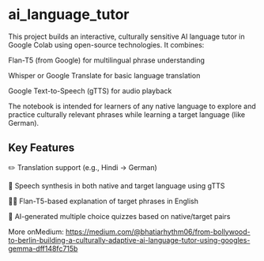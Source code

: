 # ai_language_tutor

This project builds an interactive, culturally sensitive AI language tutor in Google Colab using open-source technologies. It combines:

Flan-T5 (from Google) for multilingual phrase understanding

Whisper or Google Translate for basic language translation

Google Text-to-Speech (gTTS) for audio playback

The notebook is intended for learners of any native language to explore and practice culturally relevant phrases while learning a target language (like German).

## Key Features

✏️ Translation support (e.g., Hindi → German)

🎤 Speech synthesis in both native and target language using gTTS

👩‍🎓 Flan-T5-based explanation of target phrases in English

🤔 AI-generated multiple choice quizzes based on native/target pairs


More onMedium: https://medium.com/@bhatiarhythm06/from-bollywood-to-berlin-building-a-culturally-adaptive-ai-language-tutor-using-googles-gemma-dff148fc715b
